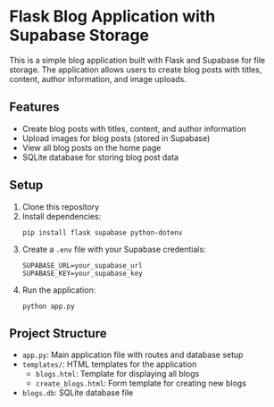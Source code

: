 # Flask Blog Application with Supabase Storage

This is a simple blog application built with Flask and Supabase for file storage. The application allows users to create blog posts with titles, content, author information, and image uploads.

## Features

- Create blog posts with titles, content, and author information
- Upload images for blog posts (stored in Supabase)
- View all blog posts on the home page
- SQLite database for storing blog post data

## Setup

1. Clone this repository
2. Install dependencies:
   ```
   pip install flask supabase python-dotenv
   ```
3. Create a `.env` file with your Supabase credentials:
   ```
   SUPABASE_URL=your_supabase_url
   SUPABASE_KEY=your_supabase_key
   ```
4. Run the application:
   ```
   python app.py
   ```

## Project Structure

- `app.py`: Main application file with routes and database setup
- `templates/`: HTML templates for the application
  - `blogs.html`: Template for displaying all blogs
  - `create_blogs.html`: Form template for creating new blogs
- `blogs.db`: SQLite database file 